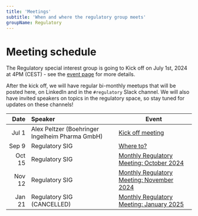 ```yaml
---
title: 'Meetings'
subtitle: 'When and where the regulatory group meets'
groupName: Regulatory
---
```


# Meeting schedule

The Regulatory special interest group is going to Kick off on July 1st, 2024 at 4PM (CEST) - see the [event page](/events/2024/SIG_regulatory_kickoff) for more details.

After the kick off, we will have regular bi-monthly meetups that will be posted here, on LinkedIn and in the `#regulatory` Slack channel. We will also have invited speakers on topics in the regulatory space, so stay tuned for updates on these channels!

|   Date | Speaker                                         | Event                                                                                |
| -----: | :---------------------------------------------- | ------------------------------------------------------------------------------------ |
|  Jul 1 | Alex Peltzer (Boehringer Ingelheim Pharma GmbH) | [Kick off meeting](/events/2024/SIG_regulatory_kickoff)                              |
|  Sep 9 | Regulatory SIG                                  | [Where to?](/events/2024/SIG_regulatory_September.md)                                |
| Oct 15 | Regulatory SIG                                  | [Monthly Regulatory Meeting: October 2024](/events/2024/SIG_regulatory_October.md)   |
| Nov 12 | Regulatory SIG                                  | [Monthly Regulatory Meeting: November 2024](/events/2024/SIG_regulatory_November.md) |
| Jan 21 | Regulatory SIG (CANCELLED)                      | [Monthly Regulatory Meeting: January 2025](/events/2025/SIG_regulatory_January.md)   |
